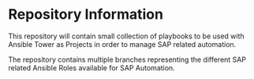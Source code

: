 # Repository Information

This repository will contain small collection of playbooks to be used with Ansible Tower as Projects in order to manage SAP related automation.

The repository contains multiple branches representing the different SAP related Ansible Roles available for SAP Automation.
